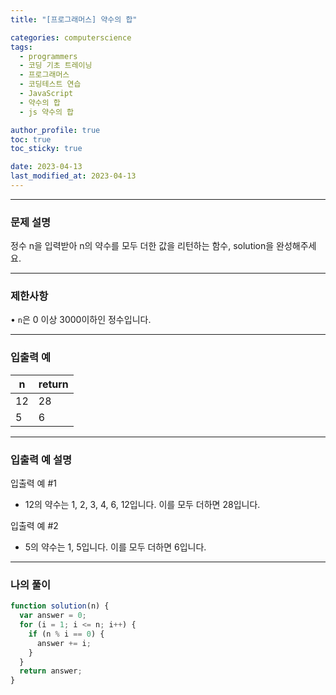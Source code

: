 ```yaml
---
title: "[프로그래머스] 약수의 합"

categories: computerscience
tags:
  - programmers
  - 코딩 기초 트레이닝
  - 프로그래머스
  - 코딩테스트 연습
  - JavaScript
  - 약수의 합
  - js 약수의 합

author_profile: true
toc: true
toc_sticky: true

date: 2023-04-13
last_modified_at: 2023-04-13
---
```


---

### 문제 설명

정수 n을 입력받아 n의 약수를 모두 더한 값을 리턴하는 함수, solution을 완성해주세요.

---

### 제한사항

• `n`은 0 이상 3000이하인 정수입니다.

---

### 입출력 예

| n   | return |
| --- | ------ |
| 12  | 28     |
| 5   | 6      |

---

### 입출력 예 설명

입출력 예 #1

- 12의 약수는 1, 2, 3, 4, 6, 12입니다. 이를 모두 더하면 28입니다.

입출력 예 #2

- 5의 약수는 1, 5입니다. 이를 모두 더하면 6입니다.

---

### 나의 풀이

```jsx
function solution(n) {
  var answer = 0;
  for (i = 1; i <= n; i++) {
    if (n % i == 0) {
      answer += i;
    }
  }
  return answer;
}
```
